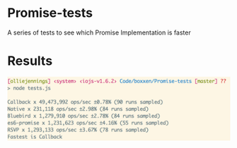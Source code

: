 # Promise-tests
A series of tests to see which Promise Implementation is faster

# Results
![Results](/results.png)
